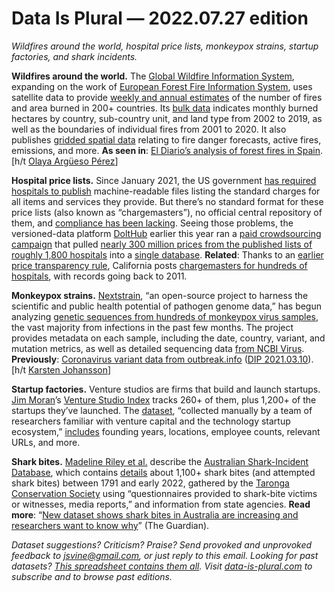 Data Is Plural — 2022.07.27 edition
===================================

*Wildfires around the world, hospital price lists, monkeypox strains, startup factories, and shark incidents.*


__Wildfires around the world.__ The [Global Wildfire Information System](https://gwis.jrc.ec.europa.eu/), expanding on the work of [European Forest Fire Information System](https://effis.jrc.ec.europa.eu/), uses satellite data to provide [weekly and annual estimates](https://gwis.jrc.ec.europa.eu/apps/gwis.statistics/) of the number of fires and area burned in 200+ countries. Its [bulk data](https://gwis.jrc.ec.europa.eu/apps/country.profile/downloads) indicates monthly burned hectares by country, sub-country unit, and land type from 2002 to 2019, as well as the boundaries of individual fires from 2001 to 2020. It also publishes [gridded spatial data](https://gwis.jrc.ec.europa.eu/applications/data-and-services) relating to fire danger forecasts, active fires, emissions, and more. __As seen in__: [El Diario’s analysis of forest fires in Spain](https://www.eldiario.es/sociedad/peor-ano-superficie-quemada-30-anos-evolucionan-incendios-activos-espana-julio-26_1_9189252.html). [h/t [Olaya Argüeso Pérez](https://twitter.com/oargueso)]


__Hospital price lists.__ Since January 2021, the US government [has required hospitals to publish](https://www.cms.gov/hospital-price-transparency) machine-readable files listing the standard charges for all items and services they provide. But there’s no standard format for these price lists (also known as “chargemasters”), no official central repository of them, and [compliance has been lacking](https://www.patientrightsadvocate.org/semi-annual-compliance-report-2022). Seeing those problems, the versioned-data platform [DoltHub](https://www.dolthub.com/) earlier this year ran a [paid crowdsourcing campaign](https://www.dolthub.com/blog/2022-04-22-hospital-price-transparency-retrospective/) that pulled [nearly 300 million prices from the published lists of roughly 1,800 hospitals](https://www.dolthub.com/blog/2022-07-01-hospitals-compliance/) into a [single database](https://www.dolthub.com/repositories/dolthub/hospital-price-transparency-v3). __Related__: Thanks to an [earlier price transparency rule](https://hcai.ca.gov/data-and-reports/cost-transparency/hospital-chargemasters/), California posts [chargemasters for hundreds of hospitals](https://data.chhs.ca.gov/dataset/chargemasters), with records going back to 2011.


__Monkeypox strains.__ [Nextstrain](https://nextstrain.org/), “an open-source project to harness the scientific and public health potential of pathogen genome data,” has begun analyzing [genetic sequences from hundreds of monkeypox virus samples](https://nextstrain.org/monkeypox/hmpxv1), the vast majority from infections in the past few months. The project provides metadata on each sample, including the date, country, variant, and mutation metrics, as well as detailed sequencing data [from NCBI Virus](https://www.ncbi.nlm.nih.gov/labs/virus/vssi/#/virus?SeqType_s=Nucleotide&VirusLineage_ss=Monkeypox%20virus,%20taxid:10244). __Previously__: [Coronavirus variant data from outbreak.info](https://outbreak.info/situation-reports) ([DIP 2021.03.10](https://www.data-is-plural.com/archive/2021-03-10-edition/)). [h/t [Karsten Johansson](https://ksaj.inlisp.org)]


__Startup factories.__ Venture studios are firms that build and launch startups. [Jim Moran](https://twitter.com/jdmoran)’s [Venture Studio Index](https://www.venturestudioindex.com/p/the-venture-studio-index) tracks 260+ of them, plus 1,200+ of the startups they’ve launched. The [dataset](https://docs.google.com/spreadsheets/d/1DgDu8rJaVCvbzDW49u74vEIPdRH8ElJUVoiqt1O6LVc/edit#gid=499262177), “collected manually by a team of researchers familiar with venture capital and the technology startup ecosystem,” [includes](https://www.venturestudioindex.com/p/data-methodology-and-limitations) founding years, locations, employee counts, relevant URLs, and more.


__Shark bites.__ [Madeline Riley et al.](https://www.nature.com/articles/s41597-022-01453-9) describe the [Australian Shark-Incident Database](https://zenodo.org/record/6672829), which contains [details](https://github.com/cjabradshaw/AustralianSharkIncidentDatabase) about 1,100+ shark bites (and attempted shark bites) between 1791 and early 2022, gathered by the [Taronga Conservation Society](https://www.taronga.org.au/about) using “questionnaires provided to shark-bite victims or witnesses, media reports,” and information from state agencies. __Read more__: “[New dataset shows shark bites in Australia are increasing and researchers want to know why](https://www.theguardian.com/news/datablog/2022/jul/07/new-dataset-shows-shark-attacks-in-australia-are-increasing-and-researchers-want-to-know-why)” (The Guardian).


*Dataset suggestions? Criticism? Praise? Send provoked and unprovoked feedback to jsvine@gmail.com, or just reply to this email. Looking for past datasets? [This spreadsheet contains them all](https://docs.google.com/spreadsheets/d/1wZhPLMCHKJvwOkP4juclhjFgqIY8fQFMemwKL2c64vk/edit#gid=0). Visit [data-is-plural.com](https://www.data-is-plural.com) to subscribe and to browse past editions.*

